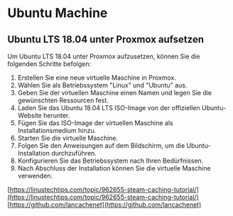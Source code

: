 # Ubuntu Machine

## Ubuntu LTS 18.04 unter Proxmox aufsetzen

Um Ubuntu LTS 18.04 unter Proxmox aufzusetzen, können Sie die folgenden Schritte befolgen:

1. Erstellen Sie eine neue virtuelle Maschine in Proxmox.
2. Wählen Sie als Betriebssystem "Linux" und "Ubuntu" aus.
3. Geben Sie der virtuellen Maschine einen Namen und legen Sie die gewünschten Ressourcen fest.
4. Laden Sie das Ubuntu 18.04 LTS ISO-Image von der offiziellen Ubuntu-Website herunter.
5. Fügen Sie das ISO-Image der virtuellen Maschine als Installationsmedium hinzu.
6. Starten Sie die virtuelle Maschine.
7. Folgen Sie den Anweisungen auf dem Bildschirm, um die Ubuntu-Installation durchzuführen.
8. Konfigurieren Sie das Betriebssystem nach Ihren Bedürfnissen.
9. Nach Abschluss der Installation können Sie die virtuelle Maschine verwenden.

[https://linustechtips.com/topic/962655-steam-caching-tutorial/](https://linustechtips.com/topic/962655-steam-caching-tutorial/)
[https://github.com/lancachenet](https://github.com/lancachenet)
